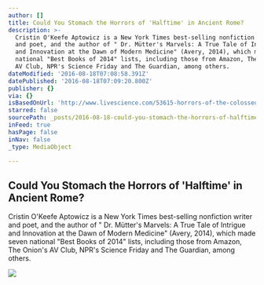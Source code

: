 ```yaml
---
author: []
title: Could You Stomach the Horrors of 'Halftime' in Ancient Rome?
description: >-
  Cristin O'Keefe Aptowicz is a New York Times best-selling nonfiction writer
  and poet, and the author of " Dr. Mütter's Marvels: A True Tale of Intrigue
  and Innovation at the Dawn of Modern Medicine" (Avery, 2014), which made seven
  national "Best Books of 2014" lists, including those from Amazon, The Onion's
  AV Club, NPR's Science Friday and The Guardian, among others.
dateModified: '2016-08-18T07:08:58.391Z'
datePublished: '2016-08-18T07:09:20.800Z'
publisher: {}
via: {}
isBasedOnUrl: 'http://www.livescience.com/53615-horrors-of-the-colosseum.html'
starred: false
sourcePath: _posts/2016-08-18-could-you-stomach-the-horrors-of-halftime-in-ancient-rome.md
inFeed: true
hasPage: false
inNav: false
_type: MediaObject

---
```

<article style=""><h1>Could You Stomach the Horrors of 'Halftime' in Ancient Rome?</h1><p>Cristin O'Keefe Aptowicz is a New York Times best-selling nonfiction writer and poet, and the author of " Dr. Mütter's Marvels: A True Tale of Intrigue and Innovation at the Dawn of Modern Medicine" (Avery, 2014), which made seven national "Best Books of 2014" lists, including those from Amazon, The Onion's AV Club, NPR's Science Friday and The Guardian, among others.</p><img src="http://www.livescience.com/images/i/000/081/171/original/halftime-1-last-prayer.jpg?interpolation=lanczos-none&amp;downsize=*:1000" /></article>